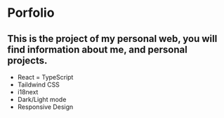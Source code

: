 # Porfolio
## This is the project of my personal web, you will find information about me, and personal projects.

- React = TypeScript
- Taildwind CSS
- i18next
- Dark/Light mode
- Responsive Design

